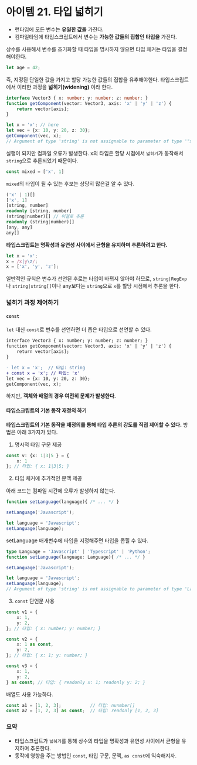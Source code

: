 # 아이템 21. 타입 넓히기

- 런타임에 모든 변수는 **유일한 값을** 가진다.
- 컴파일타임에 타입스크립트에서 변수는 **가능한 값들의 집합인 타입을** 가진다.

상수를 사용해서 변수를 초기화할 때 타입을 명시하지 않으면 타입 체커는 타입을 결정해야한다. 

```typescript
let age = 42;
```

즉, 지정된 단일한 값을 가지고 할당 가능한 값들의 집합을 유추해야한다. 타입스크립트에서 이러한 과정을 **넓히기(widening)** 이라 한다.

```typescript
interface Vector3 { x: number; y: number; z: number; }
function getComponent(vector: Vector3, axis: 'x' | 'y' | 'z') {
    return vector[axis];
}

let x = 'x'; // here
let vec = {x: 10, y: 20, z: 30};
getComponent(vec, x);
// Argument of type 'string' is not assignable to parameter of type '"x" | "y" | "z"'.ts(2345)
```

실행이 되지만 컴파일 오류가 발생한다. x의 타입은 할당 시점에서 `넓히기`가 동작해서 `string`으로 추론되었기 때문이다.

```typescript
const mixed = ['x', 1]
```

`mixed`의 타입이 될 수 있는 후보는 상당히 많은걸 알 수 있다.

```typescript
('x' | 1)[]
['x', 1]
[string, number]
readonly [string, number]
(string|number)[] // 이걸로 추론
readonly (string|number)[]
[any, any]
any[]
```

**타입스크립트는 명확성과 유연성 사이에서 균형을 유지하며 추론하려고 한다.**

```typescript
let x = 'x';
x = /x|y\z/;
x = ['x', 'y', 'z'];
```

일반적인 규칙은 변수가 선언된 후로는 타입이 바뀌지 않아야 하므로, `string|RegExp` 나 `string|string[]`이나 any보다는 `string`으로 `x`를 할당 시점에서 추론을 한다.

### 넓히기 과정 제어하기

#### `const`

`let` 대신 `const`로 변수를 선언하면 더 좁은 타입으로 선언할 수 있다.

```diff
interface Vector3 { x: number; y: number; z: number; }
function getComponent(vector: Vector3, axis: 'x' | 'y' | 'z') {
    return vector[axis];
}

- let x = 'x';  // 타입: string
+ const x = 'x'; // 타입: 'x'
let vec = {x: 10, y: 20, z: 30};
getComponent(vec, x);
```

하지만, **객체와 배열의 경우 여전히 문제가 발생한다.**

#### 타입스크립트의 기본 동작 재정의 하기

**타입스크립트의 기본 동작을 재정의를 통해 타입 추론의 강도를 직접 제어할 수 있다.** 방법은 아래 3가지가 있다.

1. 명시적 타입 구문 제공

```typescript
const v: {x: 1|3|5 } = {
    x: 1
}; // 타입: { x: 1|3|5; }
```

2. 타입 체커에 추가적인 문맥 제공

아래 코드는 컴파일 시간에 오류가 발생하지 않는다.

```typescript
function setLanguage(language){ /* ... */ }

setLanguage('Javascript');

let language = 'Javascript';
setLanguage(language);
```

setLanguage 매개변수에 타입을 지정해주면 타입을 좁힐 수 있따.

```typescript
type Language = 'Javascript' | 'Typescript' | 'Python';
function setLanguage(language: Language){ /* ... */ }

setLanguage('Javascript');

let language = 'Javascript';
setLanguage(language);
// Argument of type 'string' is not assignable to parameter of type 'Language'.ts(2345)
```

3. `const` 단언문 사용

```typescript
const v1 = {
    x: 1,
    y: 2,
}; // 타입: { x: number; y: number; }

const v2 = {
    x: 1 as const,
    y: 2,
}; // 타입: { x: 1; y: number; }

const v3 = {
    x: 1,
    y: 2,
} as const; // 타입: { readonly x: 1; readonly y: 2; }
```

배열도 사용 가능하다.

```typescript
const a1 = [1, 2, 3];           // 타입: nunmber[]
const a2 = [1, 2, 3] as const;  // 타입: readonly [1, 2, 3]
```

### 요약

- 타입스크립트가 `넓히기`를 통해 상수의 타입을 명확성과 유연성 사이에서 균형을 유지하며 추론한다.
- 동작에 영향을 주는 방법인 `const`, 타입 구문, 문맥, `as const`에 익숙해지자.
